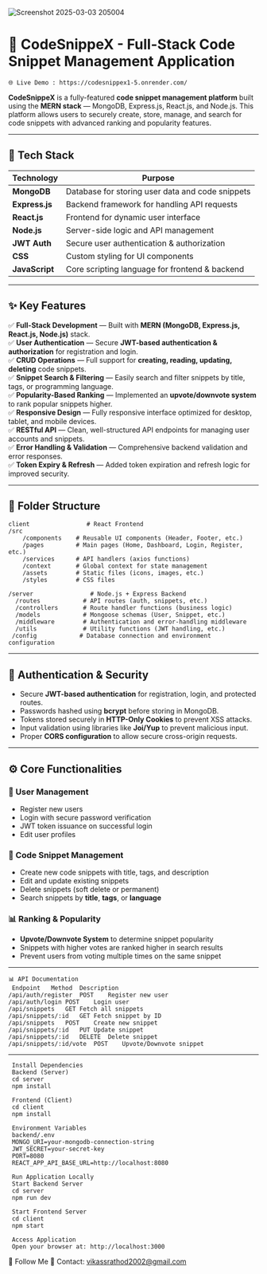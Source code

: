 ![Screenshot 2025-03-03 205004](https://github.com/user-attachments/assets/0c677e0d-8637-4fa2-aa97-6f13861f8eab)


   # 🧩 CodeSnippeX - Full-Stack Code Snippet Management Application
    🌐 Live Demo : https://codesnippex1-5.onrender.com/
    
**CodeSnippeX** is a fully-featured **code snippet management platform** built using the **MERN stack** — MongoDB, Express.js, React.js, and Node.js. This platform allows users to securely create, store, manage, and search for code snippets with advanced ranking and popularity features.

---

## 🚀 Tech Stack

| Technology     | Purpose                                   |
|----------------|-------------------------------------------|
| **MongoDB**    | Database for storing user data and code snippets |
| **Express.js** | Backend framework for handling API requests |
| **React.js**   | Frontend for dynamic user interface       |
| **Node.js**    | Server-side logic and API management      |
| **JWT Auth**   | Secure user authentication & authorization |
| **CSS**        | Custom styling for UI components          |
| **JavaScript** | Core scripting language for frontend & backend |

---

## ✨ Key Features

✅ **Full-Stack Development** — Built with **MERN (MongoDB, Express.js, React.js, Node.js)** stack.  
✅ **User Authentication** — Secure **JWT-based authentication & authorization** for registration and login.  
✅ **CRUD Operations** — Full support for **creating, reading, updating, deleting** code snippets.  
✅ **Snippet Search & Filtering** — Easily search and filter snippets by title, tags, or programming language.  
✅ **Popularity-Based Ranking** — Implemented an **upvote/downvote system** to rank popular snippets higher.  
✅ **Responsive Design** — Fully responsive interface optimized for desktop, tablet, and mobile devices.  
✅ **RESTful API** — Clean, well-structured API endpoints for managing user accounts and snippets.  
✅ **Error Handling & Validation** — Comprehensive backend validation and error responses.  
✅ **Token Expiry & Refresh** — Added token expiration and refresh logic for improved security.  

---

## 📂 Folder Structure
    client                # React Frontend
    /src
        /components    # Reusable UI components (Header, Footer, etc.)
        /pages         # Main pages (Home, Dashboard, Login, Register, etc.)
        /services      # API handlers (axios functions)
        /context       # Global context for state management
        /assets        # Static files (icons, images, etc.)
        /styles        # CSS files

    /server                # Node.js + Express Backend
      /routes            # API routes (auth, snippets, etc.)
      /controllers       # Route handler functions (business logic)
      /models            # Mongoose schemas (User, Snippet, etc.)
      /middleware        # Authentication and error-handling middleware
      /utils             # Utility functions (JWT handling, etc.)
     /config            # Database connection and environment configuration
---

## 🔐 Authentication & Security

- Secure **JWT-based authentication** for registration, login, and protected routes.
- Passwords hashed using **bcrypt** before storing in MongoDB.
- Tokens stored securely in **HTTP-Only Cookies** to prevent XSS attacks.
- Input validation using libraries like **Joi/Yup** to prevent malicious input.
- Proper **CORS configuration** to allow secure cross-origin requests.

---

## ⚙️ Core Functionalities

### 🔑 User Management
- Register new users
- Login with secure password verification
- JWT token issuance on successful login
- Edit user profiles

### 📝 Code Snippet Management
- Create new code snippets with title, tags, and description
- Edit and update existing snippets
- Delete snippets (soft delete or permanent)
- Search snippets by **title**, **tags**, or **language**

### 📊 Ranking & Popularity
- **Upvote/Downvote System** to determine snippet popularity
- Snippets with higher votes are ranked higher in search results
- Prevent users from voting multiple times on the same snippet

---

    📊 API Documentation
     Endpoint	Method	Description
    /api/auth/register	POST	Register new user
    /api/auth/login	POST	Login user
    /api/snippets	GET	Fetch all snippets
    /api/snippets/:id	GET	Fetch snippet by ID
    /api/snippets	POST	Create new snippet
    /api/snippets/:id	PUT	Update snippet
    /api/snippets/:id	DELETE	Delete snippet
    /api/snippets/:id/vote	POST	Upvote/Downvote snippet
---
     Install Dependencies
     Backend (Server)
     cd server
     npm install

     Frontend (Client)
     cd client
     npm install

     Environment Variables
     backend/.env
     MONGO_URI=your-mongodb-connection-string
     JWT_SECRET=your-secret-key
     PORT=8080
     REACT_APP_API_BASE_URL=http://localhost:8080

     Run Application Locally
     Start Backend Server
     cd server
     npm run dev

     Start Frontend Server
     cd client
     npm start

     Access Application
     Open your browser at: http://localhost:3000

  🔗 Follow Me
📧 Contact: vikassrathod2002@gmail.com
